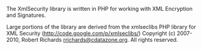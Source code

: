 The XmlSecurity library is written in PHP for working with XML Encryption and Signatures.

Large portions of the library are derived from the xmlseclibs PHP library for XML Security (http://code.google.com/p/xmlseclibs/)
Copyright (c) 2007-2010, Robert Richards <rrichards@cdatazone.org>. All rights reserved.
